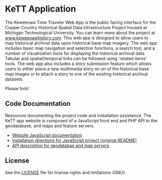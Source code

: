 # KeTT Application
The Keweenaw Time Traveler Web App is the public facing interface for the Copper Country Historical Spatial Data Infrastructure Project housed at Michigan Technological University.  You can learn more about the project at www.keweenawhistory.com.  This web app is designed to allow users to map historical archival data upon historical base map imagery.  The web app includes basic map navigation and selection functions, a search tool, and a number of visualization tools for displaying the historical archival data.  Tabular and spatial/temporal links can be followed using 'related items' tools.  The web app also includes a story submission feature which allows users to either place a new multimedia story on on of the historical base map images or to attach a story to one of the existing historical archival datasets.

Please fork!

## Code Documentation
Resources documenting the project code and installation assistance. The KeTT app
website is composed of a JavaScript front end and PHP API to the geodatabase,
and maps and feature servers.
* [Website JavaScript documentation](docs/js/README.md)
* [Installation directions for JavaScript project (original README)](docs/original-installation/README.md)
* [API description for geodatabae and map servers](docs/api/README.md)

## License

See the [LICENSE](LICENSE.md) file for license rights and limitations (GNU). 
